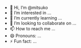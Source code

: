 - 👋 Hi, I’m @mitsuko
- 👀 I’m interested in ...
- 🌱 I’m currently learning ...
- 💞️ I’m looking to collaborate on ...
- 📫 How to reach me ...
- 😄 Pronouns: ...
- ⚡ Fun fact: ...

<!---
Mitsukoo
is a ✨ special ✨ repository because its `README.md` (this file) appears on your GitHub profile.
You can click the Preview link to take a look at your changes.
--->
